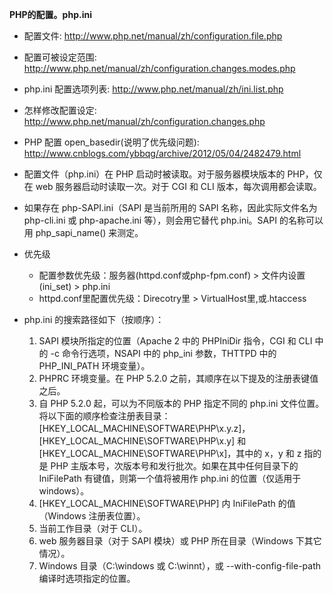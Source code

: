**PHP的配置。php.ini**

- 配置文件: http://www.php.net/manual/zh/configuration.file.php
- 配置可被设定范围: http://www.php.net/manual/zh/configuration.changes.modes.php
- php.ini 配置选项列表: http://www.php.net/manual/zh/ini.list.php
- 怎样修改配置设定: http://www.php.net/manual/zh/configuration.changes.php
- PHP 配置 open_basedir(说明了优先级问题): http://www.cnblogs.com/ybbqg/archive/2012/05/04/2482479.html

- 配置文件（php.ini）在 PHP 启动时被读取。对于服务器模块版本的 PHP，仅在 web 服务器启动时读取一次。对于 CGI 和 CLI 版本，每次调用都会读取。
- 如果存在 php-SAPI.ini（SAPI 是当前所用的 SAPI 名称，因此实际文件名为 php-cli.ini 或 php-apache.ini 等），则会用它替代 php.ini。SAPI 的名称可以用 php_sapi_name() 来测定。
- 优先级
	- 配置参数优先级：服务器(httpd.conf或php-fpm.conf) > 文件内设置(ini_set) > php.ini
	- httpd.conf里配置优先级：Direcotry里 > VirtualHost里,或.htaccess
- php.ini 的搜索路径如下（按顺序）：
	1. SAPI 模块所指定的位置（Apache 2 中的 PHPIniDir 指令，CGI 和 CLI 中的 -c 命令行选项，NSAPI 中的 php_ini 参数，THTTPD 中的 PHP_INI_PATH 环境变量）。
	2. PHPRC 环境变量。在 PHP 5.2.0 之前，其顺序在以下提及的注册表键值之后。
	3. 自 PHP 5.2.0 起，可以为不同版本的 PHP 指定不同的 php.ini 文件位置。将以下面的顺序检查注册表目录：[HKEY_LOCAL_MACHINE\SOFTWARE\PHP\x.y.z]，[HKEY_LOCAL_MACHINE\SOFTWARE\PHP\x.y] 和 [HKEY_LOCAL_MACHINE\SOFTWARE\PHP\x]，其中的 x，y 和 z 指的是 PHP 主版本号，次版本号和发行批次。如果在其中任何目录下的 IniFilePath 有键值，则第一个值将被用作 php.ini 的位置（仅适用于 windows）。
	4. [HKEY_LOCAL_MACHINE\SOFTWARE\PHP] 内 IniFilePath 的值（Windows 注册表位置）。
	5. 当前工作目录（对于 CLI）。
	6. web 服务器目录（对于 SAPI 模块）或 PHP 所在目录（Windows 下其它情况）。
	7. Windows 目录（C:\windows 或 C:\winnt），或 --with-config-file-path 编译时选项指定的位置。

